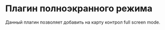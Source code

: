 Плагин полноэкранного режима
====================================

Данный плагин позволяет добавить на карту контрол full screen mode.
